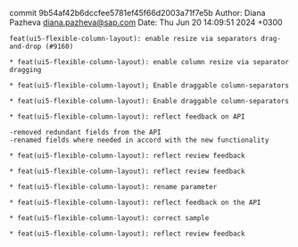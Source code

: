 commit 9b54af42b6dccfee5781ef45f66d2003a71f7e5b
Author: Diana Pazheva <diana.pazheva@sap.com>
Date:   Thu Jun 20 14:09:51 2024 +0300

    feat(ui5-flexible-column-layout): enable resize via separators drag-and-drop (#9160)
    
    * feat(ui5-flexible-column-layout): enable column resize via separator dragging
    
    * feat(ui5-flexible-column-layout); Enable draggable column-separators
    
    * feat(ui5-flexible-column-layout): Enable draggable column-separators
    
    * feat(ui5-flexible-column-layout): reflect feedback on API
    
    -removed redundant fields from the API
    -renamed fields where needed in accord with the new functionality
    
    * feat(ui5-flexible-column-layout): reflect review feedback
    
    * feat(ui5-flexible-column-layout): reflect review feedback
    
    * feat(ui5-flexible-column-layout): rename parameter
    
    * feat(ui5-flexible-column-layout): reflect feedback on the API
    
    * feat(ui5-flexible-column-layout): correct sample
    
    * feat(ui5-flexible-column-layout): reflect review feedback
